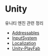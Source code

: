 # Unity

유니티 엔진 관련 정리

- [Addressables](./Addressables/README.md)
- [InputSystem](./InputSystem/README.md)
- [Localization](./Localization/README.md)
- [Unity-PlayFab](./UnityPlayFab/README.md)